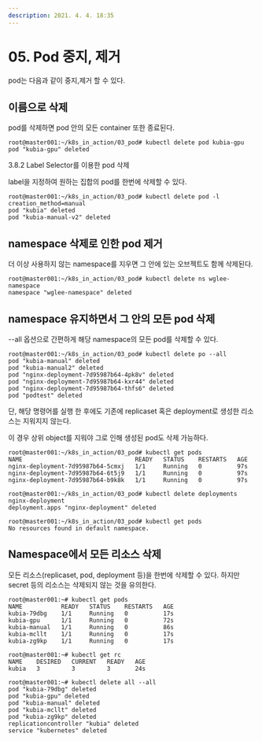 ```yaml
---
description: 2021. 4. 4. 18:35
---
```


# 05. Pod 중지, 제거

pod는 다음과 같이 중지,제거 할 수 있다.



## 이름으로 삭제

pod를 삭제하면 pod 안의 모든 container 또한 종료된다.

```
root@master001:~/k8s_in_action/03_pod# kubectl delete pod kubia-gpu
pod "kubia-gpu" deleted
```

3.8.2 Label Selector를 이용한 pod 삭제

label을 지정하여 원하는 집합의 pod를 한번에 삭제할 수 있다.

```
root@master001:~/k8s_in_action/03_pod# kubectl delete pod -l creation_method=manual
pod "kubia" deleted
pod "kubia-manual-v2" deleted
```



## namespace 삭제로 인한 pod 제거

더 이상 사용하지 않는 namespace를 지우면 그 안에 있는 오브젝트도 함께 삭제된다.

```
root@master001:~/k8s_in_action/03_pod# kubectl delete ns wglee-namespace
namespace "wglee-namespace" deleted
```



## namespace 유지하면서 그 안의 모든 pod 삭제

\--all 옵션으로 간편하게 해당 namespace의 모든 pod를 삭제할 수 있다.

```
root@master001:~/k8s_in_action/03_pod# kubectl delete po --all
pod "kubia-manual" deleted
pod "kubia-manual2" deleted
pod "nginx-deployment-7d95987b64-4pk8v" deleted
pod "nginx-deployment-7d95987b64-kxr44" deleted
pod "nginx-deployment-7d95987b64-thfs6" deleted
pod "podtest" deleted
```

단, 해당 명령어를 실행 한 후에도 기존에 replicaset 혹은 deployment로 생성한 리소스는 지워지지 않는다.

이 경우 상위 object를 지워야 그로 인해 생성된 pod도 삭제 가능하다.

```
root@master001:~/k8s_in_action/03_pod# kubectl get pods
NAME                                READY   STATUS    RESTARTS   AGE
nginx-deployment-7d95987b64-5cmxj   1/1     Running   0          97s
nginx-deployment-7d95987b64-6t5j9   1/1     Running   0          97s
nginx-deployment-7d95987b64-b9k8k   1/1     Running   0          97s

root@master001:~/k8s_in_action/03_pod# kubectl delete deployments nginx-deployment
deployment.apps "nginx-deployment" deleted

root@master001:~/k8s_in_action/03_pod# kubectl get pods
No resources found in default namespace.
```



## Namespace에서 모든 리소스 삭제

모든 리소스(replicaset, pod, deployment 등)을 한번에 삭제할 수 있다. 하지만 secret 등의 리소스는 삭제되지 않는 것을 유의한다.

```
root@master001:~# kubectl get pods
NAME           READY   STATUS    RESTARTS   AGE
kubia-79dbg    1/1     Running   0          17s
kubia-gpu      1/1     Running   0          72s
kubia-manual   1/1     Running   0          86s
kubia-mcllt    1/1     Running   0          17s
kubia-zg9kp    1/1     Running   0          17s

root@master001:~# kubectl get rc
NAME    DESIRED   CURRENT   READY   AGE
kubia   3         3         3       24s

root@master001:~# kubectl delete all --all
pod "kubia-79dbg" deleted
pod "kubia-gpu" deleted
pod "kubia-manual" deleted
pod "kubia-mcllt" deleted
pod "kubia-zg9kp" deleted
replicationcontroller "kubia" deleted
service "kubernetes" deleted
```
